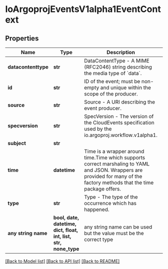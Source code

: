 # IoArgoprojEventsV1alpha1EventContext


## Properties
Name | Type | Description | Notes
------------ | ------------- | ------------- | -------------
**datacontenttype** | **str** | DataContentType - A MIME (RFC2046) string describing the media type of &#x60;data&#x60;. | [optional] 
**id** | **str** | ID of the event; must be non-empty and unique within the scope of the producer. | [optional] 
**source** | **str** | Source - A URI describing the event producer. | [optional] 
**specversion** | **str** | SpecVersion - The version of the CloudEvents specification used by the io.argoproj.workflow.v1alpha1. | [optional] 
**subject** | **str** |  | [optional] 
**time** | **datetime** | Time is a wrapper around time.Time which supports correct marshaling to YAML and JSON.  Wrappers are provided for many of the factory methods that the time package offers. | [optional] 
**type** | **str** | Type - The type of the occurrence which has happened. | [optional] 
**any string name** | **bool, date, datetime, dict, float, int, list, str, none_type** | any string name can be used but the value must be the correct type | [optional]

[[Back to Model list]](../README.md#documentation-for-models) [[Back to API list]](../README.md#documentation-for-api-endpoints) [[Back to README]](../README.md)


